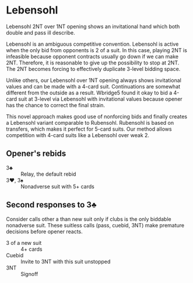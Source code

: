 Lebensohl
=========
Lebensohl 2NT over 1NT opening shows an invitational hand which both double and
pass ill describe.

Lebensohl is an ambiguous competitive convention.  Lebensohl is active when the
only bid from opponents is 2 of a suit.  In this case, playing 2NT is
infeasible because opponent contracts usually go down if we can make 2NT.
Therefore, it is reasonable to give up the possibility to stop at 2NT.  The 2NT
becomes forcing to effectively duplicate 3-level bidding space.

Unlike others, our Lebensohl over 1NT opening always shows invitational values
and can be made with a 4-card suit.  Continuations are somewhat different
from the outside as a result.  Wbridge5 found it okay to bid a 4-card suit at
3-level via Lebensohl with invitational values because opener has the chance to
correct the final strain.

This novel approach makes good use of nonforcing bids and finally creates a
Lebensohl variant comparable to Rubensohl.  Rubensohl is based on transfers,
which makes it perfect for 5-card suits.  Our method allows competition with
4-card suits like a Lebensohl over weak 2.

Opener's rebids
---------------
<dl>
  <dt>3♣</dt>
  <dd>Relay, the default rebid</dd>

  <dt>3♥, 3♠</dt>
  <dd>Nonadverse suit with 5+ cards</dd>
</dl>

Second responses to 3♣
----------------------
Consider calls other a than new suit only if clubs is the only biddable
nonadverse suit.  These suitless calls (pass, cuebid, 3NT) make premature
decisions before opener reacts.

<dl>
  <dt>3 of a new suit</dt>
  <dd>4+ cards</dd>

  <dt>Cuebid</dt>
  <dd>Invite to 3NT with this suit unstopped</dd>

  <dt>3NT</dt>
  <dd>Signoff</dd>
</dl>
